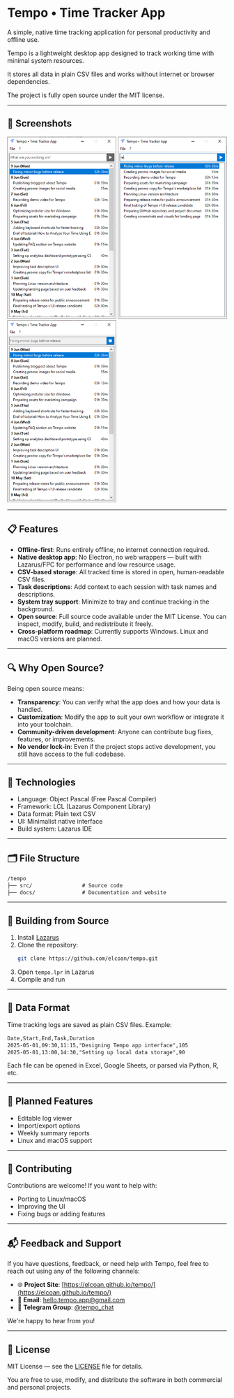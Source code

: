 # Tempo • Time Tracker App

A simple, native time tracking application for personal productivity and offline use.

Tempo is a lightweight desktop app designed to track working time with minimal system resources.

It stores all data in plain CSV files and works without internet or browser dependencies.

The project is fully open source under the MIT license.


---

## 📸 Screenshots

<div align="left">
  <a href="./docs/screenshots/1.png"><img src="./docs/pics/1.png" width="250"></a>
  <a href="./docs/screenshots/2.png"><img src="./docs/pics/2.png" width="250"></a>
  <a href="./docs/screenshots/3.png"><img src="./docs/pics/3.png" width="250"></a>
</div>

---

## 📋 Features

- **Offline-first**: Runs entirely offline, no internet connection required.
- **Native desktop app**: No Electron, no web wrappers — built with Lazarus/FPC for performance and low resource usage.
- **CSV-based storage**: All tracked time is stored in open, human-readable CSV files.
- **Task descriptions**: Add context to each session with task names and descriptions.
- **System tray support**: Minimize to tray and continue tracking in the background.
- **Open source**: Full source code available under the MIT License. You can inspect, modify, build, and redistribute it freely.
- **Cross-platform roadmap**: Currently supports Windows. Linux and macOS versions are planned.

---

## 🔍 Why Open Source?

Being open source means:
- **Transparency**: You can verify what the app does and how your data is handled.
- **Customization**: Modify the app to suit your own workflow or integrate it into your toolchain.
- **Community-driven development**: Anyone can contribute bug fixes, features, or improvements.
- **No vendor lock-in**: Even if the project stops active development, you still have access to the full codebase.

---

## 🧩 Technologies

- Language: Object Pascal (Free Pascal Compiler)
- Framework: LCL (Lazarus Component Library)
- Data format: Plain text CSV
- UI: Minimalist native interface
- Build system: Lazarus IDE

---

## 🗂️ File Structure

```
/tempo
├── src/                # Source code
├── docs/               # Documentation and website
```

---

## 🔧 Building from Source

1. Install [Lazarus](https://www.lazarus-ide.org/)
2. Clone the repository:
   ```bash
   git clone https://github.com/elcoan/tempo.git
   ```
3. Open `tempo.lpr` in Lazarus
4. Compile and run

---

## 📄 Data Format

Time tracking logs are saved as plain CSV files. Example:

```csv
Date,Start,End,Task,Duration
2025-05-01,09:30,11:15,"Designing Tempo app interface",105
2025-05-01,13:00,14:30,"Setting up local data storage",90
```

Each file can be opened in Excel, Google Sheets, or parsed via Python, R, etc.

---

## 🚥 Planned Features

- Editable log viewer
- Import/export options
- Weekly summary reports
- Linux and macOS support

---

## 🤝 Contributing

Contributions are welcome! If you want to help with:
- Porting to Linux/macOS
- Improving the UI
- Fixing bugs or adding features

---

## 📬 Feedback and Support

If you have questions, feedback, or need help with Tempo, feel free to reach out using any of the following channels:

- 🌐 **Project Site**: [https://elcoan.github.io/tempo/](https://elcoan.github.io/tempo/)
- 📧 **Email**: [hello.tempo.app@gmail.com](mailto:hello.tempo.app@gmail.com)
- 💬 **Telegram Group**: [@tempo_chat](https://t.me/tempo_chat)

We're happy to hear from you!

---

## 📄 License

MIT License — see the [LICENSE](LICENSE.md) file for details.

You are free to use, modify, and distribute the software in both commercial and personal projects.
